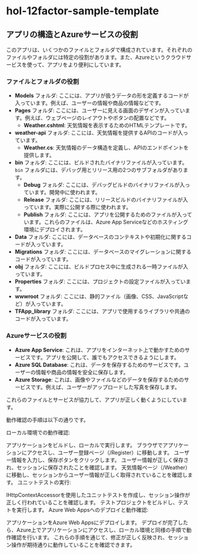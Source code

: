 # hol-12factor-sample-template

## アプリの構造とAzureサービスの役割

このアプリは、いくつかのファイルとフォルダで構成されています。それぞれのファイルやフォルダには特定の役割があります。また、Azureというクラウドサービスを使って、アプリをより便利にしています。

### ファイルとフォルダの役割

- **Models** フォルダ: ここには、アプリが扱うデータの形を定義するコードが入っています。例えば、ユーザーの情報や商品の情報などです。
- **Pages** フォルダ: ここには、ユーザーに見える画面のデザインが入っています。例えば、ウェブページのレイアウトやボタンの配置などです。
  - **Weather.cshtml**: 天気情報を表示するためのHTMLテンプレートです。
- **weather-api** フォルダ: ここには、天気情報を提供するAPIのコードが入っています。
  - **Weather.cs**: 天気情報のデータ構造を定義し、APIのエンドポイントを提供します。
- **bin** フォルダ: ここには、ビルドされたバイナリファイルが入っています。`bin` フォルダには、デバッグ用とリリース用の2つのサブフォルダがあります。
  - **Debug** フォルダ: ここには、デバッグビルドのバイナリファイルが入っています。開発中に使われます。
  - **Release** フォルダ: ここには、リリースビルドのバイナリファイルが入っています。実際に公開する際に使われます。
  - **Publish** フォルダ: ここには、アプリを公開するためのファイルが入っています。これらのファイルは、Azure App Serviceなどのホスティング環境にデプロイされます。
- **Data** フォルダ: ここには、データベースのコンテキストや初期化に関するコードが入っています。
- **Migrations** フォルダ: ここには、データベースのマイグレーションに関するコードが入っています。
- **obj** フォルダ: ここには、ビルドプロセス中に生成される一時ファイルが入っています。
- **Properties** フォルダ: ここには、プロジェクトの設定ファイルが入っています。
- **wwwroot** フォルダ: ここには、静的ファイル（画像、CSS、JavaScriptなど）が入っています。
- **TFApp_library** フォルダ: ここには、アプリで使用するライブラリや共通のコードが入っています。

### Azureサービスの役割

- **Azure App Service**: これは、アプリをインターネット上で動かすためのサービスです。アプリを公開して、誰でもアクセスできるようにします。
- **Azure SQL Database**: これは、データを保存するためのサービスです。ユーザーの情報や商品の情報を安全に保存します。
- **Azure Storage**: これは、画像やファイルなどのデータを保存するためのサービスです。例えば、ユーザーがアップロードした写真を保存します。

これらのファイルとサービスが協力して、アプリが正しく動くようにしています。

動作確認の手順は以下の通りです。

ローカル環境での動作確認:

アプリケーションをビルドし、ローカルで実行します。
ブラウザでアプリケーションにアクセスし、ユーザー登録ページ（/Register）に移動します。
ユーザー情報を入力し、保存ボタンをクリックします。
ユーザー情報が正しく保存され、セッションに保存されたことを確認します。
天気情報ページ（/Weather）に移動し、セッションからユーザー情報が正しく取得されていることを確認します。
ユニットテストの実行:

IHttpContextAccessorを使用したユニットテストを作成し、セッション操作が正しく行われていることを確認します。
テストプロジェクトをビルドし、テストを実行します。
Azure Web Appsへのデプロイと動作確認:

アプリケーションをAzure Web Appsにデプロイします。
デプロイが完了したら、Azure上でアプリケーションにアクセスし、ローカル環境と同様の手順で動作確認を行います。
これらの手順を通じて、修正が正しく反映され、セッション操作が期待通りに動作していることを確認できます。
